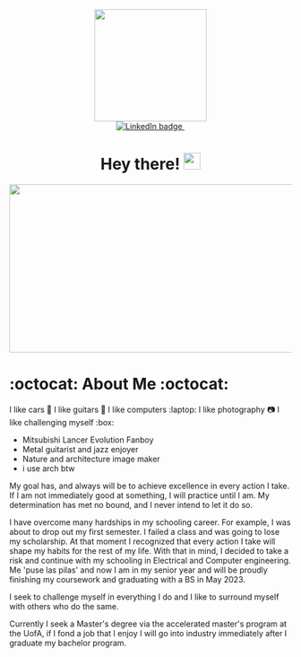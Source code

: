 <!--
**aloretocornidez/aloretocornidez** is a ✨ _special_ ✨ repository because its `README.md` (this file) appears on your GitHub profile.

Here are some ideas to get you started:

- 🔭 I’m currently working on ...
- 🌱 I’m currently learning ...
- 👯 I’m looking to collaborate on ...
- 🤔 I’m looking for help with ...
- 💬 Ask me about ...
- 📫 How to reach me: ...
- 😄 Pronouns: ...
- ⚡ Fun fact: ...
-->

<div id="header" align="center">
    <img src="https://cdn.myanimelist.net/s/common/uploaded_files/1449565442-799682393c093c4b5a5034dde32bb999.gif" width="200"/>
    <div id="social-media-badges" align="center">
        <a href="https://www.linkedin.com/in/aloretocornidez/">
            <img id="badge-linkedin" src="https://img.shields.io/badge/LinkedIn-aloretocornidez-0e76a8" alt="LinkedIn badge"/>
            <img id="badge-view-count" src="https://komarev.com/ghpvc/?username=aloretocornidez&style=flat-square&color=blue" alt=""/>
        </a>
    </div>
    <h1>
    Hey there! 
    <img src="https://media.giphy.com/media/hvRJCLFzcasrR4ia7z/giphy.gif" width="30px"/>
    </h1>
</div>


<div id="about-me" align="center">
  <img src="https://media.giphy.com/media/dWesBcTLavkZuG35MI/giphy.gif" width="600" height="300"/>

</div>






# :octocat: About Me :octocat:
I like cars :car:
I like guitars :guitar:
I like computers :laptop:
I like photography :camera:
I like challenging myself :box:

- Mitsubishi Lancer Evolution Fanboy
- Metal guitarist and jazz enjoyer
- Nature and architecture image maker
- i use arch btw


My goal has, and always will be to achieve excellence in every action I take. If I am not immediately good at something, I will practice until I am. My determination has met no bound, and I never intend to let it do so.

I have overcome many hardships in my schooling career. For example, I was about to drop out my first semester. I failed a class and was going to lose my scholarship. At that moment I recognized that every action I take will shape my habits for the rest of my life. With that in mind, I decided to take a risk and continue with my schooling in Electrical and Computer engineering. Me 'puse las pilas' and now I am in my senior year and will be proudly finishing my coursework and graduating with a BS in May 2023. 

I seek to challenge myself in everything I do and I like to surround myself with others who do the same.

Currently I seek a Master's degree via the accelerated master's program at the UofA, if I fond a job that I enjoy I will go into industry immediately after I graduate my bachelor program.

